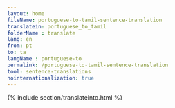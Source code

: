 ```yaml
---
layout: home
fileName: portuguese-to-tamil-sentence-translation
translatein: portuguese_to_tamil
folderName : translate
lang: en
from: pt
to: ta
langName : portuguese-to
permalink: /portuguese-to-tamil-sentence-translation
tool: sentence-translations
nointernationalization: true
---
```

{% include section/translateinto.html %}
